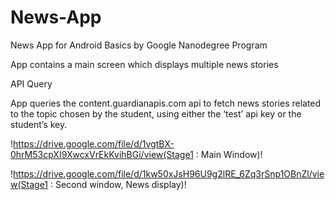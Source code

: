 # News-App
News App for Android Basics by Google Nanodegree Program

App contains a main screen which displays multiple news stories

API Query

App queries the content.guardianapis.com api to fetch news stories related to the topic chosen by the student, using either the ‘test’ api key or the student’s key.



!https://drive.google.com/file/d/1vgtBX-0hrM53cpXI9XwcxVrEkKvihBGi/view(Stage1 : Main Window)!

!https://drive.google.com/file/d/1kw50xJsH96U9g2lRE_6Zq3rSnp1OBnZl/view(Stage1 :  Second window, News display)!
